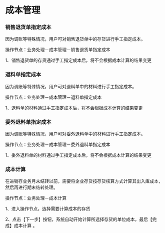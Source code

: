 # 成本管理
### 销售退货单指定成本
因为调账等特殊情况，用户可对销售退货单中的存货进行手工指定成本。

操作节点：业务处理－成本管理－销售退货单指定成本

1、销售退货单的存货通过手工指定成本后，将不会根据成本计算的结果变更

### 退料单指定成本

因为调账等特殊情况，用户可对退料单中的材料进行手工指定成本。

操作节点：业务处理－成本管理－退料单指定成本

1、退料单的材料通过手工指定成本后，将不会根据成本计算的结果变更

### 委外退料单指定成本

因为调账等特殊情况，用户可对委外退料单中的材料进行手工指定成本。

操作节点：业务处理－成本管理－委外退料单指定成本

1、委外退料单的材料通过手工指定成本后，将不会根据成本计算的结果变更

### 成本计算

在进销存业务月末结转以前，需要将企业存货按存货核算方式计算其出入库成本，然后再进行期末结转处理。

操作节点：业务处理－成本计算

1、进入操作节点，选择需要计算成本的存货

2、点击【下一步】按钮，系统自动开始计算所选择存货的单位成本，最后【完成】成本计算 。